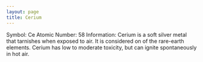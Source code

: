 ```yaml
---
layout: page
title: Cerium
---
```


Symbol: Ce 
Atomic Number: 58 Information: Cerium is a soft silver metal that tarnishes when exposed to air. It is considered on of the rare-earth elements. Cerium has low to moderate toxicity, but can ignite spontaneously in hot air.